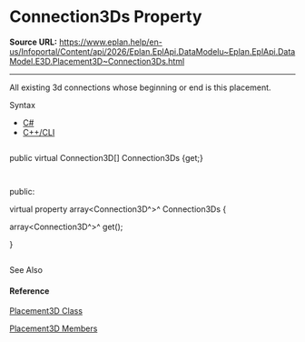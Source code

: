 # Connection3Ds Property

**Source URL:** https://www.eplan.help/en-us/Infoportal/Content/api/2026/Eplan.EplApi.DataModelu~Eplan.EplApi.DataModel.E3D.Placement3D~Connection3Ds.html

---

All existing 3d connections whose beginning or end is this placement.

Syntax

- [C#](#i-syntax-CS)
- [C++/CLI](#i-syntax-CPP2005)

```
```
public virtual Connection3D[] Connection3Ds {get;}
```
```

```
```
public:
virtual property array<Connection3D^>^ Connection3Ds {
   array<Connection3D^>^ get();
}
```
```



See Also

#### Reference

[Placement3D Class](Eplan.EplApi.DataModelu~Eplan.EplApi.DataModel.E3D.Placement3D.html)
  
[Placement3D Members](Eplan.EplApi.DataModelu~Eplan.EplApi.DataModel.E3D.Placement3D_members.html)